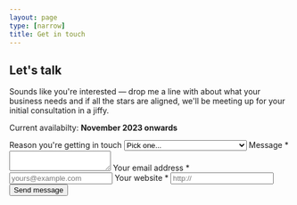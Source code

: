 ```yaml
---
layout: page
type: [narrow]
title: Get in touch
---
```


<section>
<h2>Let's talk</h2>
    <p>Sounds like you're interested — drop me a line with about what your business needs and if all the stars are aligned, we'll be meeting up for your initial consultation in a jiffy.</p>
    <p>Current availabilty: <strong>November 2023 onwards</strong></p>
    <form action="https://formspree.io/f/moqowvla" method="post">
        <input type="hidden" name="_subject" value="Lat&co contact">
        <label>Reason you're getting in touch</label>
        <select name="enquiry">
            <option>Pick one...</option>
            <option>Services: Expert Design research</option>
            <option>Services: Remote UX Checkup</option>
            <option>Feedback or testimonial</option>
            <option>Blog enquiry</option>
            <option>General enquiry</option>
        </select>
        <label>Message *</label>
        <textarea name="message"></textarea>
        <label>Your email address *</label>
        <input type="text" name="email" placeholder="yours@example.com">
        <label>Your website *</label>
        <input type="text" name="url" placeholder="http://">
        <input type="submit" value="Send message">
    </form>
</section>